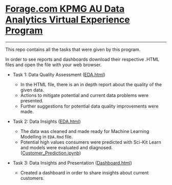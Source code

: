 # [Forage.com KPMG AU Data Analytics Virtual Experience Program](https://www.theforage.com/virtual-internships/theme/m7W4GMqeT3bh9Nb2c/KPMG-Data-Analytics-Virtual-Internship)

-----------------------------

This repo contains all the tasks that were given by this program. 

In order to see reports and dashboards download their respective .HTML files and open the file with your web browser.

* Task 1: Data Quality Assessment ([EDA.html](https://raw.githubusercontent.com/Okancan-Balci/KPMG_AU_Data_Analytics/master/Task_1/EDA.html))
	
	* In the HTML file, there is an in depth report about the quality of the given data. 
	* Actions to mitigate potential and current data problems were presented.
	* Further suggestions for potential data quality improvements were made.

* Task 2: Data Insights ([EDA.html](https://raw.githubusercontent.com/Okancan-Balci/KPMG_AU_Data_Analytics/master/Task_2/EDA.html))

	* The data was cleaned and made ready for Machine Learning Modelling in `EDA.Rmd` file.
	* Potential high values consumers were predicted with Sci-Kit Learn and models were evaluated and diagnosed.([Customer_Prediction.ipynb](https://github.com/Okancan-Balci/KPMG_AU_Data_Analytics/blob/master/Task_2/Customer_Prediction.ipynb))

* Task 3: Data Insights and Presentation ([Dashboard.html](https://raw.githubusercontent.com/Okancan-Balci/KPMG_AU_Data_Analytics/master/Task_3/Dashboard.html))

	* Created a dashboard in order to share insights about current customers.
